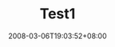 ---
title:          "Test1"
subTitle:       ""
description:    ""
date:           2008-03-06T19:03:52+08:00
author:         ""
image:          ""
tags:           ["tags1"]
categories:     ["ture"]
archives:       ""
weight:         0
draft:          false
---